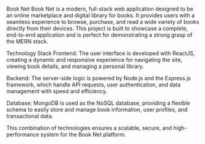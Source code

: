 Book Net
Book Net is a modern, full-stack web application designed to be an online marketplace and digital library for books. It provides users with a seamless experience to browse, purchase, and read a wide variety of books directly from their devices. This project is built to showcase a complete, end-to-end application and is perfect for demonstrating a strong grasp of the MERN stack.

Technology Stack
Frontend: The user interface is developed with ReactJS, creating a dynamic and responsive experience for navigating the site, viewing book details, and managing a personal library.

Backend: The server-side logic is powered by Node.js and the Express.js framework, which handle API requests, user authentication, and data management with speed and efficiency.

Database: MongoDB is used as the NoSQL database, providing a flexible schema to easily store and manage book information, user profiles, and transactional data.

This combination of technologies ensures a scalable, secure, and high-performance system for the Book Net platform.
